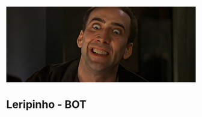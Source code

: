 <p align="center">
  <a>
    <img alt="logo" src="images/leripinho.jpg"
  </a>  
</p>

# Leripinho - BOT
